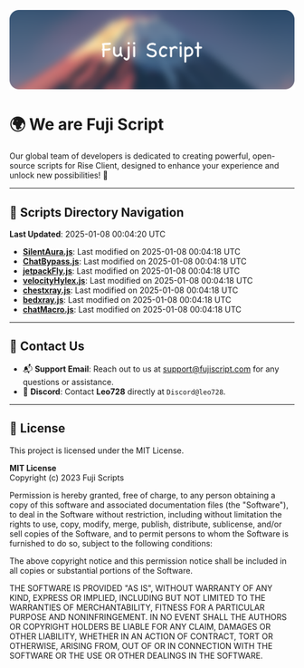 ![Banner](.github/b.webp)

# 🌍 **We are Fuji Script**

Our global team of developers is dedicated to creating powerful, open-source scripts for Rise Client, designed to enhance your experience and unlock new possibilities! 🌟

---
<!-- SCRIPTS_NAVIGATION_START -->
## 📂 **Scripts Directory Navigation**

**Last Updated**: 2025-01-08 00:04:20 UTC

- **[SilentAura.js](scripts/SilentAura.js)**: Last modified on 2025-01-08 00:04:18 UTC
- **[ChatBypass.js](scripts/ChatBypass.js)**: Last modified on 2025-01-08 00:04:18 UTC
- **[jetpackFly.js](scripts/jetpackFly.js)**: Last modified on 2025-01-08 00:04:18 UTC
- **[velocityHylex.js](scripts/velocityHylex.js)**: Last modified on 2025-01-08 00:04:18 UTC
- **[chestxray.js](scripts/chestxray.js)**: Last modified on 2025-01-08 00:04:18 UTC
- **[bedxray.js](scripts/bedxray.js)**: Last modified on 2025-01-08 00:04:18 UTC
- **[chatMacro.js](scripts/chatMacro.js)**: Last modified on 2025-01-08 00:04:18 UTC

<!-- SCRIPTS_NAVIGATION_END -->

---

## 💬 **Contact Us**  
- 📬 **Support Email**: Reach out to us at [support@fujiscript.com](mailto:support@fujiscript.com) for any questions or assistance.  
- 💬 **Discord**: Contact **Leo728** directly at `Discord@leo728`.

---

## 📜 **License**

This project is licensed under the MIT License.  

**MIT License**  
Copyright (c) 2023 Fuji Scripts  

Permission is hereby granted, free of charge, to any person obtaining a copy of this software and associated documentation files (the "Software"), to deal in the Software without restriction, including without limitation the rights to use, copy, modify, merge, publish, distribute, sublicense, and/or sell copies of the Software, and to permit persons to whom the Software is furnished to do so, subject to the following conditions:  

The above copyright notice and this permission notice shall be included in all copies or substantial portions of the Software.  

THE SOFTWARE IS PROVIDED "AS IS", WITHOUT WARRANTY OF ANY KIND, EXPRESS OR IMPLIED, INCLUDING BUT NOT LIMITED TO THE WARRANTIES OF MERCHANTABILITY, FITNESS FOR A PARTICULAR PURPOSE AND NONINFRINGEMENT. IN NO EVENT SHALL THE AUTHORS OR COPYRIGHT HOLDERS BE LIABLE FOR ANY CLAIM, DAMAGES OR OTHER LIABILITY, WHETHER IN AN ACTION OF CONTRACT, TORT OR OTHERWISE, ARISING FROM, OUT OF OR IN CONNECTION WITH THE SOFTWARE OR THE USE OR OTHER DEALINGS IN THE SOFTWARE.  

